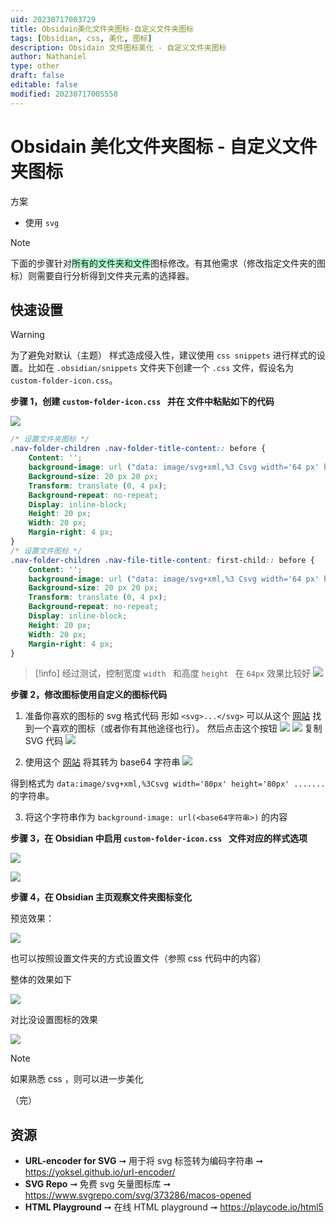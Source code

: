 ```yaml
---
uid: 20230717003729
title: Obsidain美化文件夹图标-自定义文件夹图标
tags: [Obsidian, css, 美化, 图标]
description: Obsidain 文件图标美化 - 自定义文件夹图标
author: Nathaniel
type: other
draft: false
editable: false
modified: 20230717005558
---
```


# Obsidain 美化文件夹图标 - 自定义文件夹图标

方案

- 使用 `svg `

 > [!NOTE]
 > 下面的步骤针对<span style="background:#affad1">所有的文件夹和文件</span>图标修改。有其他需求（修改指定文件夹的图标）则需要自行分析得到文件夹元素的选择器。

## 快速设置

 > [!warning]
 > 为了避免对默认（主题） 样式造成侵入性，建议使用 `css snippets` 进行样式的设置。比如在 `.obsidian/snippets` 文件夹下创建一个 `.css` 文件，假设名为 `custom-folder-icon.css`。

**步骤 1，创建 `custom-folder-icon.css ` 并在 文件中粘贴如下的代码**

![](c084213f7c3b476781922690d084317d.png)

```css
/* 设置文件夹图标 */
.nav-folder-children .nav-folder-title-content:: before {
	Content: '';
	background-image: url ("data: image/svg+xml,%3 Csvg width='64 px' height='64 px' viewBox='0 0 32 32' xmlns=' <http://www.w3.org/2000/svg> '%3 E%3 Ctitle%3 Efolder_type_macos_opened%3 C/title%3 E%3 Cpath d='M 27.9,6 H 18.2 l-2,4 H 5 V 27 H 30 V 6 ZM 28,24 H 7 V 12 H 28 Zm. 1-14 H 20.3 l 1-2 H 28 Z' style='fill:%237 bbedb'/%3 E%3 Cpolygon points='25.9 14 0.3 14 4.1 27 29.7 27 25.9 14' style='fill:%237 bbedb'/%3 E%3 Cpath d='M 22.258,25.522 a 15.725,15.725,0,0,1-7.5-1.516 l. 473-. 75 a 15.264,15.264,0,0,0,7.027,1.3 c 0,. 082.1-1.533.245-2.413 H 19.1 a 21.649,21.649,0,0,1,3.033-9.408 h-10.2 V 28.261 H 22.649 A 22.38,22.38,0,0,1,22.258,25.522 Z' style='fill:%23 c 6 e 9 fa; fill-rule: evenodd'/%3 E%3 Cpath d='M 23.285,24.5 a 10.7,10.7,0,0,0,4.484-1.3 l. 587.75 a 12.775,12.775,0,0,1-5.071,1.517,13.6,13.6,0,0,0,. 441,2.8 h 7.337 V 12.739 h-7.81 a 19.337,19.337,0,0,0-2.968,8.381 h 3.506 a 15.409,15.409,0,0,0-. 506,3.375 Z' style='fill:%2300 adee; fill-rule: evenodd'/%3 E%3 Cpolygon points='16.568 15.087 17.563 15.087 17.563 17.386 16.568 17.386 16.568 15.087 16.568 15.087' style='fill:%2300 adee; fill-rule: evenodd'/%3 E%3 Cpolygon points='24.851 15.087 25.845 15.087 25.845 17.386 24.851 17.386 24.851 15.087 24.851 15.087' style='fill:%23231 f 20; fill-rule: evenodd'/%3 E%3 Cpath d='M 23.285,24.5 a 10.7,10.7,0,0,0,4.484-1.3 l. 587.75 a 12.775,12.775,0,0,1-5.071,1.517,12.27,12.27,0,0,0,1.354,5.087 L 23.791,31 c-1.549-2.445-1.826-5.739-1.288-8.853 H 19.1 A 21.485,21.485,0,0,1,24.084,10 l. 734.636 A 19.1,19.1,0,0,0,20.285,21.12 h 3.506 a 15.409,15.409,0,0,0-. 506,3.375 Z' style='fill:%23231 f 20; fill-rule: evenodd'/%3 E%3 Cpath d='M 22.258,24.56 v. 962 a 15.725,15.725,0,0,1-7.5-1.516 l. 473-. 75 a 15.264,15.264,0,0,0,7.027,1.3 Z' style='fill:%2300 adee; fill-rule: evenodd'/%3 E%3 C/svg%3 E");
	Background-size: 20 px 20 px;
	Transform: translate (0, 4 px);
	Background-repeat: no-repeat;
	Display: inline-block;
	Height: 20 px;
	Width: 20 px;
	Margin-right: 4 px;
}
/* 设置文件图标 */
.nav-folder-children .nav-file-title-content: first-child:: before {
	Content: '';
	background-image: url ("data: image/svg+xml,%3 Csvg width='64 px' height='64 px' viewBox='0 0 24 24' xmlns=' <http://www.w3.org/2000/svg> '%3 E%3 Cpath fill-rule='evenodd' clip-rule='evenodd' d='M 0 8 C 0 5.79086 1.79086 4 4 4 H 20 C 22.2091 4 24 5.79086 24 8 V 16 C 24 18.2091 22.2091 20 20 20 H 4 C 1.79086 20 0 18.2091 0 16 V 8 ZM 4 6 C 2.89543 6 2 6.89543 2 8 V 16 C 2 17.1046 2.89543 18 4 18 H 20 C 21.1046 18 22 17.1046 22 16 V 8 C 22 6.89543 21.1046 6 20 6 H 4 ZM 5.68377 8.05132 C 6.09211 7.9152 6.54174 8.05566 6.8 8.4 L 9 11.3333 L 11.2 8.4 C 11.4583 8.05566 11.9079 7.9152 12.3162 8.05132 C 12.7246 8.18743 13 8.56957 13 9 V 15 C 13 15.5523 12.5523 16 12 16 C 11.4477 16 11 15.5523 11 15 V 12 L 9.8 13.6 C 9.61115 13.8518 9.31476 14 9 14 C 8.68524 14 8.38885 13.8518 8.2 13.6 L 7 12 V 15 C 7 15.5523 6.55228 16 6 16 C 5.44772 16 5 15.5523 5 15 V 9 C 5 8.56957 5.27543 8.18743 5.68377 8.05132 ZM 18 9 C 18 8.44772 17.5523 8 17 8 C 16.4477 8 16 8.44772 16 9 V 12.5858 L 15.7071 12.2929 C 15.3166 11.9024 14.6834 11.9024 14.2929 12.2929 C 13.9024 12.6834 13.9024 13.3166 14.2929 13.7071 L 16.2929 15.7071 C 16.6834 16.0976 17.3166 16.0976 17.7071 15.7071 L 19.7071 13.7071 C 20.0976 13.3166 20.0976 12.6834 19.7071 12.2929 C 19.3166 11.9024 18.6834 11.9024 18.2929 12.2929 L 18 12.5858 V 9 Z' fill='%23000000'/%3 E%3 C/svg%3 E");
	Background-size: 20 px 20 px;
	Transform: translate (0, 4 px);
	Background-repeat: no-repeat;
	Display: inline-block;
	Height: 20 px;
	Width: 20 px;
	Margin-right: 4 px;
}
```

 > [!info]
 > 经过测试，控制宽度 `width ` 和高度 `height ` 在 `64px` 效果比较好
 > ![](bb35df882747e2783ca761f4f5c01263.png)

**步骤 2，修改图标使用自定义的图标代码**

1. 准备你喜欢的图标的 svg 格式代码
形如 `<svg>...</svg>`
可以从这个 [网站](https://www.svgrepo.com/svg/373286/macos-opened) 找到一个喜欢的图标（或者你有其他途径也行）。
然后点击这个按钮 ![](83cd4e26be36a8fdd2e03a84b57a0fbb.png)
![](ae07864f5d4a698b8b2fe5c8c848dc62.png)
复制 SVG 代码
![](49e8d1bf9647e6abd7bf9bc00cf95e8f.png)

2. 使用这个 [网站](https://yoksel.github.io/url-encoder) 将其转为 base64 字符串
![](447d995b947476cb5a205e5c661c48b6.png)

得到格式为 `data:image/svg+xml,%3Csvg width='80px' height='80px' .......` 的字符串。

3. 将这个字符串作为 `background-image: url(<base64字符串>)` 的内容

**步骤 3，在 Obsidian 中启用 `custom-folder-icon.css ` 文件对应的样式选项**

![](99972021cc142ce9b2ad5d93f41258d2.png)

![](228bb3df69496f9bf33f5afbdb98d9cc.png)

**步骤 4，在 Obsidian 主页观察文件夹图标变化**

预览效果：

![](090679bca9169262bf7f114067dd3116.png)

也可以按照设置文件夹的方式设置文件（参照 css 代码中的内容）

整体的效果如下

![](3c40236c1ece0499a453cf567448d8fd.png)

对比没设置图标的效果

![](817fd82519dd8e0948e3046b9806d1cd.png)

 > [!NOTE]
 > 如果熟悉 css ，则可以进一步美化

（完）

## 资源

- **URL-encoder for SVG** ➞ 用于将 svg 标签转为编码字符串 ➞ <https://yoksel.github.io/url-encoder/>
- **SVG Repo** ➞ 免费 svg 矢量图标库 ➞ <https://www.svgrepo.com/svg/373286/macos-opened>
- **HTML Playground** ➞ 在线 HTML playground ➞ <https://playcode.io/html5>
